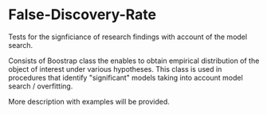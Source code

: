 # False-Discovery-Rate
Tests for the signficiance of research findings with account of the model search.

Consists of Boostrap class the enables to obtain empirical distribution of the object of interest under various hypotheses.
This class is used in procedures that identify "significant" models taking into account model search / overfitting.

More description with examples will be provided. 
